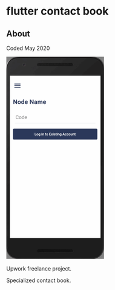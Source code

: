 # flutter contact book

## About
Coded May 2020

<img src="images/gif.gif" height="532">

Upwork freelance project.

Specialized contact book.

